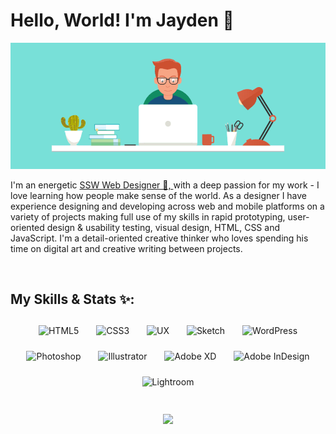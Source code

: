 # Hello, World! I'm Jayden 👋

<img src="JD-banner-graphic.gif" alt="banner that says Monica Powell - software engineer, content creator and community organizer alongside a cartoon illustration of Monica">

I'm an energetic <a href="https://www.ssw.com.au/people/jayden-alchin">SSW Web Designer 🌟, </a>  with a deep passion for my work - I love learning how people make sense of the world. As a designer I have experience designing and developing across web and mobile platforms on a variety of projects making full use of my skills in rapid prototyping, user-oriented design & usability testing, visual design, HTML, CSS and JavaScript. I'm a detail-oriented creative thinker who loves spending his time on digital art and creative writing between projects.

<p>&nbsp;</p>

## My Skills & Stats ✨: 

<p align="center">
  <img style="margin: 12px" src="https://profilinator.rishav.dev/skills-assets/html5-original-wordmark.svg" alt="HTML5" height="50" />  
  <img style="margin: 12px" src="https://profilinator.rishav.dev/skills-assets/css3-original-wordmark.svg" alt="CSS3" height="50" />  
  <img style="margin: 12px" src="https://www.ssw.com.au/people/static/2dd85df3b26e1f4b45c0808579e9d787/d76be/Designer-web-ux.png" alt="UX" height="50" />  
  <img style="margin: 12px" src="https://www.ssw.com.au/people/static/86bf2896a7dd1d6d7528176ff2025689/d76be/Designer-sketch.png" alt="Sketch" height="50" />  
  <img style="margin: 12px" src="https://profilinator.rishav.dev/skills-assets/wordpress.png" alt="WordPress" height="50" />
  <img style="margin: 12px" src="https://www.ssw.com.au/people/static/308e45bbefcb6d31779b358c6f9e4035/d76be/Designer-adobe-photoshop.png" alt="Photoshop" height="50" />  
  <img style="margin: 12px" src="https://profilinator.rishav.dev/skills-assets/adobe_illustrator-icon.svg" alt="Illustrator" height="50" />  
  <img style="margin: 12px" src="https://profilinator.rishav.dev/skills-assets/adobexd.png" alt="Adobe XD" height="50" />  
  <img style="margin: 12px" src="https://profilinator.rishav.dev/skills-assets/adobeindesign.svg" alt="Adobe InDesign" height="50" />  
  <img style="margin: 12px" src="https://profilinator.rishav.dev/skills-assets/lightroom.png" alt="Lightroom" height="50" />  
</p>

<br>

<div align="center"><a href="https://github.com/anuraghazra/github-readme-stats"><img src="https://github-readme-stats.vercel.app/api?username=jaydenalchin&show_icons=true&hide_border=true&text_color=378d8d&border_radius=5&title_color=16C9B7&icon_color=16C9B7&bg_color=00000000" width="90%"/></a></div>
